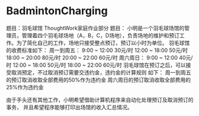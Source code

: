 # BadmintonCharging
题目：羽毛球馆
ThoughtWork家庭作业部分
题目：
小明是一个羽毛球场馆的管理员，管理着四个羽毛球场地（A，B，C，D场地），负责场地的维护和预订工
作。为了简化自己的工作，场地只接受整点预订，预订以小时为单位。
羽毛球馆的收费标准如下：
周一到周五：
9:00  ~ 12:00 30元/时
12:00 ~ 18:00 50元/时
18:00 ~ 20:00 80元/时
20:00 ~ 22:00 60元/时
周六周日：
9:00  ~ 12:00 40元/时
12:00 ~ 18:00 50元/时
18:00 ~ 22:00 60元/时
羽毛球馆在预订之后，可以接受取消预定，不过取消预订需要交违约金，违约金的计算规则
如下：
周一到周五的预订取消收取全部费用的50%作为违约金
周六周日的预订取消收取全部费用的25%作为违约金

由于手头还有其他工作，小明希望借助计算机程序来自动化处理预订及取消预订的事务，
并且希望程序能够打印出场馆的收入汇总情况。